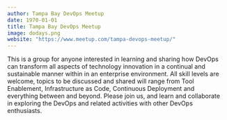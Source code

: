 ```yaml
---
author: Tampa Bay DevOps Meetup
date: 1970-01-01
title: Tampa Bay DevOps Meetup
image: dodays.png
website: "https://www.meetup.com/tampa-devops-meetup/"
---
```


This is a group for anyone interested in learning and sharing how DevOps can transform all aspects of technology innovation in a continual and sustainable manner within in an enterprise environment. All skill levels are welcome, topics to be discussed and shared will range from Tool Enablement, Infrastructure as Code, Continuous Deployment and everything between and beyond. Please join us, and learn and collaborate in exploring the DevOps and related activities with other DevOps enthusiasts.

